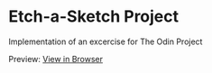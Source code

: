 # Etch-a-Sketch Project 

Implementation of an excercise for The Odin Project

Preview: [View in Browser](http://htmlpreview.github.io/?https://github.com/toashel/etch-a-sketch/blob/master/index.html)
